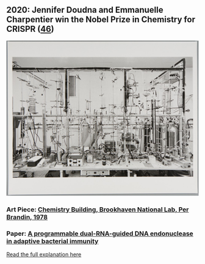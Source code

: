 ## 2020: Jennifer Doudna and Emmanuelle Charpentier win the Nobel Prize in Chemistry for CRISPR ([46](https://www.nature.com/articles/d41586-020-02765-9))

![pic](/images/2020.jpg)

### Art Piece: [Chemistry Building, Brookhaven National Lab, Per Brandin, 1978](https://harvardartmuseums.org/collections/object/159318?position=0)

### Paper: [A programmable dual-RNA-guided DNA endonuclease in adaptive bacterial immunity](https://pubmed.ncbi.nlm.nih.gov/22745249/)

[Read the full explanation here](https://shanivi.github.io/paradigmshifts/2020)





